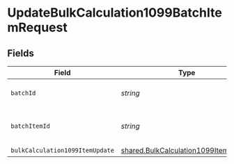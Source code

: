 # UpdateBulkCalculation1099BatchItemRequest


## Fields

| Field                                                                                        | Type                                                                                         | Required                                                                                     | Description                                                                                  |
| -------------------------------------------------------------------------------------------- | -------------------------------------------------------------------------------------------- | -------------------------------------------------------------------------------------------- | -------------------------------------------------------------------------------------------- |
| `batchId`                                                                                    | *string*                                                                                     | :heavy_check_mark:                                                                           | Unique identifier for a batch                                                                |
| `batchItemId`                                                                                | *string*                                                                                     | :heavy_check_mark:                                                                           | Unique identifier for an item in a batch                                                     |
| `bulkCalculation1099ItemUpdate`                                                              | [shared.BulkCalculation1099ItemUpdate](../../models/shared/bulkcalculation1099itemupdate.md) | :heavy_minus_sign:                                                                           | N/A                                                                                          |